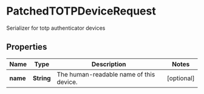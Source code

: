 

# PatchedTOTPDeviceRequest

Serializer for totp authenticator devices

## Properties

| Name | Type | Description | Notes |
|------------ | ------------- | ------------- | -------------|
|**name** | **String** | The human-readable name of this device. |  [optional] |



